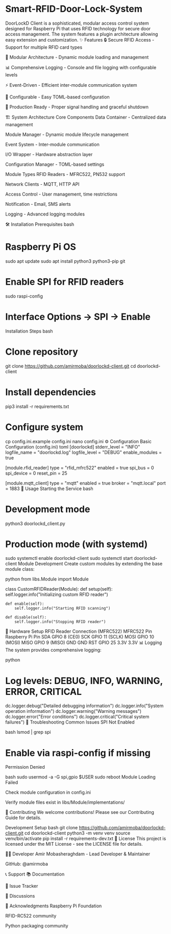 # Smart-RFID-Door-Lock-System
DoorLockD Client is a sophisticated, modular access control system designed for Raspberry Pi that uses RFID technology for secure door access management. The system features a plugin architecture allowing easy extension and customization.
✨ Features
🔒 Secure RFID Access - Support for multiple RFID card types

🧩 Modular Architecture - Dynamic module loading and management

📊 Comprehensive Logging - Console and file logging with configurable levels

⚡ Event-Driven - Efficient inter-module communication system

🔧 Configurable - Easy TOML-based configuration

🚀 Production Ready - Proper signal handling and graceful shutdown

🏗️ System Architecture
Core Components
Data Container - Centralized data management

Module Manager - Dynamic module lifecycle management

Event System - Inter-module communication

I/O Wrapper - Hardware abstraction layer

Configuration Manager - TOML-based settings

Module Types
RFID Readers - MFRC522, PN532 support

Network Clients - MQTT, HTTP API

Access Control - User management, time restrictions

Notification - Email, SMS alerts

Logging - Advanced logging modules

🛠️ Installation
Prerequisites
bash
# Raspberry Pi OS
sudo apt update
sudo apt install python3 python3-pip git

# Enable SPI for RFID readers
sudo raspi-config
# Interface Options -> SPI -> Enable
Installation Steps
bash
# Clone repository
git clone https://github.com/amirmoba/doorlockd-client.git
cd doorlockd-client

# Install dependencies
pip3 install -r requirements.txt

# Configure system
cp config.ini.example config.ini
nano config.ini
⚙️ Configuration
Basic Configuration (config.ini)
toml
[doorlockd]
stderr_level = "INFO"
logfile_name = "doorlockd.log"
logfile_level = "DEBUG"
enable_modules = true

[module.rfid_reader]
type = "rfid_mfrc522"
enabled = true
spi_bus = 0
spi_device = 0
reset_pin = 25

[module.mqtt_client]
type = "mqtt"
enabled = true
broker = "mqtt.local"
port = 1883
🚀 Usage
Starting the Service
bash
# Development mode
python3 doorlockd_client.py

# Production mode (with systemd)
sudo systemctl enable doorlockd-client
sudo systemctl start doorlockd-client
Module Development
Create custom modules by extending the base module class:

python
from libs.Module import Module

class CustomRFIDReader(Module):
    def setup(self):
        self.logger.info("Initializing custom RFID reader")
        
    def enable(self):
        self.logger.info("Starting RFID scanning")
        
    def disable(self):
        self.logger.info("Stopping RFID reader")
🔌 Hardware Setup
RFID Reader Connection (MFRC522)
MFRC522 Pin	Raspberry Pi Pin
SDA	GPIO 8 (CE0)
SCK	GPIO 11 (SCLK)
MOSI	GPIO 10 (MOSI)
MISO	GPIO 9 (MISO)
GND	GND
RST	GPIO 25
3.3V	3.3V
📊 Logging
The system provides comprehensive logging:

python
# Log levels: DEBUG, INFO, WARNING, ERROR, CRITICAL
dc.logger.debug("Detailed debugging information")
dc.logger.info("System operation information")
dc.logger.warning("Warning messages")
dc.logger.error("Error conditions")
dc.logger.critical("Critical system failures")
🐛 Troubleshooting
Common Issues
SPI Not Enabled

bash
lsmod | grep spi
# Enable via raspi-config if missing
Permission Denied

bash
sudo usermod -a -G spi,gpio $USER
sudo reboot
Module Loading Failed

Check module configuration in config.ini

Verify module files exist in libs/Module/implementations/

🤝 Contributing
We welcome contributions! Please see our Contributing Guide for details.

Development Setup
bash
git clone https://github.com/amirmoba/doorlockd-client.git
cd doorlockd-client
python3 -m venv venv
source venv/bin/activate
pip install -r requirements-dev.txt
📄 License
This project is licensed under the MIT License - see the LICENSE file for details.

👨‍💻 Developer
Amir Mobasheraghdam - Lead Developer & Maintainer

GitHub: @amirmoba

📞 Support
📚 Documentation

🐛 Issue Tracker

💬 Discussions

🙏 Acknowledgments
Raspberry Pi Foundation

RFID-RC522 community

Python packaging community
